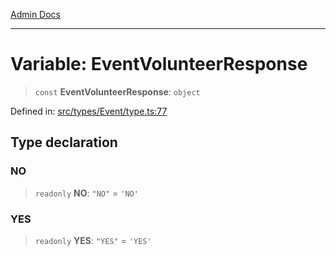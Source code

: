 [Admin Docs](/)

***

# Variable: EventVolunteerResponse

> `const` **EventVolunteerResponse**: `object`

Defined in: [src/types/Event/type.ts:77](https://github.com/PalisadoesFoundation/talawa-admin/blob/main/src/types/Event/type.ts#L77)

## Type declaration

### NO

> `readonly` **NO**: `"NO"` = `'NO'`

### YES

> `readonly` **YES**: `"YES"` = `'YES'`
